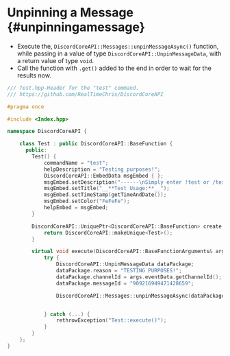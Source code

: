 Unpinning a Message {#unpinningamessage}
============
- Execute the, `DiscordCoreAPI::Messages::unpinMessageAsync()` function, while passing in a value of type `DiscordCoreAPI::UnpinMessageData`, with a return value of type `void`.
- Call the function with `.get()` added to the end in order to wait for the results now.

```cpp
/// Test.hpp-Header for the "test" command.
/// https://github.com/RealTimeChris/DiscordCoreAPI

#pragma once

#include <Index.hpp>

namespace DiscordCoreAPI {

	class Test : public DiscordCoreAPI::BaseFunction {
	  public:
		Test() {
			commandName = "test";
			helpDescription = "Testing purposes!";
			DiscordCoreAPI::EmbedData msgEmbed { };
			msgEmbed.setDescription("------\nSimply enter !test or /test!\n------");
			msgEmbed.setTitle("__**Test Usage:**__");
			msgEmbed.setTimeStamp(getTimeAndDate());
			msgEmbed.setColor("FeFeFe");
			helpEmbed = msgEmbed;
		}

		DiscordCoreAPI::UniquePtr<DiscordCoreAPI::BaseFunction> create() {
			return DiscordCoreAPI::makeUnique<Test>();
		}

		virtual void execute(DiscordCoreAPI::BaseFunctionArguments& args) {
			try {
				DiscordCoreAPI::UnpinMessageData dataPackage;
				dataPackage.reason = "TESTING PURPOSES!";
				dataPackage.channelId = args.eventData.getChannelId();
				dataPackage.messageId = "909216949471428659";

				DiscordCoreAPI::Messages::unpinMessageAsync(dataPackage).get();


			} catch (...) {
				rethrowException("Test::execute()");
			}
		}
	};
}
```
